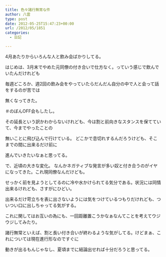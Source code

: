 ```yaml
---
title: 色々諸行無常な件
author: 八雲
type: post
date: 2012-05-25T15:47:23+00:00
url: /2012/05/1851
categories:
  - 日記

---
```

4月あたりからいろんな人と飲み会ばかりしてる。
  
はじめは、3月末でやめた元同僚の付き合いで仕方なく。っていう感じで飲んでいたんだけれども
  
毎週どころか、週2回の飲み会をやっていたらだんだん自分の中で人と会って話をするのが苦では
  
無くなってきた。
  
＃のぼんOFF会もしたし。

その延長という訳かわからないけれども、今は割と前向きなスタンスを保てていて、今までやったことの
  
無いことに飛び込んで行けている。 どこかで息切れするんだろうけども、そこまでの間に出来るだけ前に
  
進んでいきたいなぁと思ってる。

で、近頃の大きな変化。 なんかネガティブな発言が多い奴と付き合うのがイヤになってきた。これ現同僚なんだけども。
  
せっかく前を見ようとしてるのに冷や水かけられてる気分である。状況には同情出来るけれども、さすがにひどい。
  
出来るだけ苛立ちを表に出さないようには気をつけているつもりだけれども、ついつい口に出しちゃってる気がする。
  
これに関してはお互いの為にも、一回距離置こうかなぁなんてことを考えてウジウジしてみたり。

諸行無常といえば、割と長い付き合いが終わるような気がしてる。けどまぁ、これについては現在進行形なのですぐに
  
動きが出るもんじゃなし、夏頃までに結論出せれば十分だろうと思ってる。